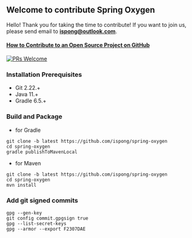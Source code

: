 ## Welcome to contribute Spring Oxygen

Hello! Thank you for taking the time to contribute! If you want to join us, please send email to **ispong@outlook.com**.

#### [How to Contribute to an Open Source Project on GitHub](https://egghead.io/series/how-to-contribute-to-an-open-source-project-on-github)

[![PRs Welcome](https://img.shields.io/badge/PRs-welcome-brightgreen.svg?style=flat-square)](http://makeapullrequest.com)

### Installation Prerequisites

- Git 2.22.+
- Java 11.+
- Gradle 6.5.+

### Build and Package

- for Gradle

```
git clone -b latest https://github.com/ispong/spring-oxygen
cd spring-oxygen
gradle publishToMavenLocal
```

- for Maven
```
git clone -b latest https://github.com/ispong/spring-oxygen
cd spring-oxygen
mvn install
```

### Add git signed commits

```
gpg --gen-key
git config commit.gpgsign true
gpg --list-secret-keys
gpg --armor --export F2307DAE
```